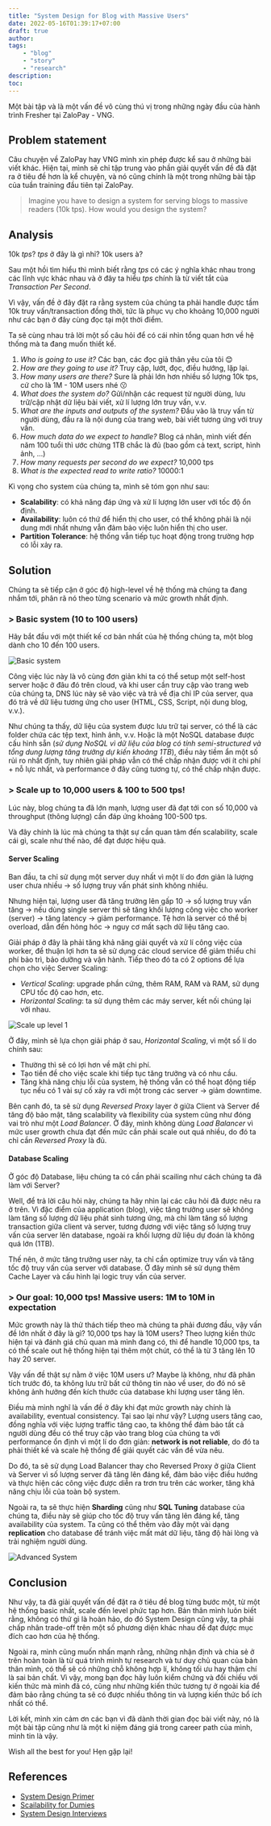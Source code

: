 ```yaml
---
title: "System Design for Blog with Massive Users"
date: 2022-05-16T01:39:17+07:00
draft: true
author:
tags:
    - "blog"
    - "story"
    - "research"
description:
toc:
---
```

Một bài tập và là một vấn đề vô cùng thú vị trong những ngày đầu của hành trình Fresher tại ZaloPay - VNG. <!--more-->

## Problem statement

Câu chuyện về ZaloPay hay VNG mình xin phép được kể sau ở những bài viết khác. Hiện tại, mình sẽ chỉ tập trung vào phần giải quyết vấn đề đã đặt ra ở tiêu đề hơn là kể chuyện, và nó cũng chính là một trong những bài tập của tuần training đầu tiên tại ZaloPay. 

> Imagine you have to design a system for serving blogs to massive readers (10k tps). How would you design the system?

## Analysis

10k *tps*? *tps* ở đây là gì nhỉ? 10k users à?

Sau một hồi tìm hiểu thì mình biết rằng *tps* có các ý nghĩa khác nhau trong các lĩnh vực khác nhau và ở đây ta hiểu *tps* chính là từ viết tắt của *Transaction Per Second*. 

Vì vậy, vấn đề ở đây đặt ra rằng system của chúng ta phải handle được tầm 10k truy vấn/transaction đồng thời, tức là phục vụ cho khoảng 10,000 người như các bạn ở đây cùng đọc tại một thời điểm. 

Ta sẽ cùng nhau trả lời một số câu hỏi để có cái nhìn tổng quan hơn về hệ thống mà ta đang muốn thiết kế.

1. *Who is going to use it?* Các bạn, các đọc giả thân yêu của tôi :blush:
2. *How are they going to use it?* Truy cập, lướt, đọc, điều hướng, lặp lại.
3. *How many users are there?* Sure là phải lớn hơn nhiều số lượng 10k tps, cứ cho là 1M - 10M users nhé :kissing:
4. *What does the system do?* Gửi/nhận các request từ người dùng, lưu trữ/cập nhật dữ liệu bài viết, xử lí lượng lớn truy vấn, v.v.
5. *What are the inputs and outputs of the system?* Đầu vào là truy vấn từ người dùng, đầu ra là nội dung của trang web, bài viết tương ứng với truy vấn.
6.  *How much data do we expect to handle?* Blog cá nhân, mình viết đến năm 100 tuổi thì ước chừng 1TB chắc là đủ (bao gồm cả text, script, hình ảnh, ...)
7.  *How many requests per second do we expect?* 10,000 tps
8.  *What is the expected read to write ratio?* 10000:1 

Kì vọng cho system của chúng ta, mình sẽ tóm gọn như sau:
- **Scalability**: có khả năng đáp ứng và xử lí lượng lớn user với tốc độ ổn định.
- **Availability**: luôn có thứ để hiển thị cho user, có thể không phải là nội dung mới nhất nhưng vẫn đảm bảo việc luôn hiển thị cho user.
- **Partition Tolerance**: hệ thống vẫn tiếp tục hoạt động trong trường hợp có lỗi xảy ra.

## Solution

Chúng ta sẽ tiếp cận ở góc độ high-level về hệ thống mà chúng ta đang nhắm tới, phân rã nó theo từng scenario và mức growth nhất định.

### > Basic system (10 to 100 users)

Hãy bắt đầu với một thiết kế cơ bản nhất của hệ thống chúng ta, một blog dành cho 10 đến 100 users. 

![Basic system](/images/blogs/001/basic.png) 

Công việc lúc này là vô cùng đơn giản khi ta có thể setup một self-host server hoặc ở đâu đó trên cloud, và khi user cần truy cập vào trang web của chúng ta, DNS lúc này sẽ vào việc và trả về địa chỉ IP của server, qua đó trả về dữ liệu tương ứng cho user (HTML, CSS, Script, nội dung blog, v.v.). 

Như chúng ta thấy, dữ liệu của system được lưu trữ tại server, có thể là các folder chứa các tệp text, hình ảnh, v.v. Hoặc là một NoSQL database được cấu hình sẵn (*sử dụng NoSQL vì dữ liệu của blog có tính semi-structured và tổng dung lượng tăng trưởng dự kiến khoảng 1TB*), điều này tiềm ẩn một số rủi ro nhất định, tuy nhiên giải pháp vẫn có thể chấp nhận được với ít chi phí + nỗ lực nhất, và performance ở đây cũng tương tự, có thể chấp nhận được.

### > Scale up to 10,000 users & 100 to 500 tps!

Lúc này, blog chúng ta đã lớn mạnh, lượng user đã đạt tới con số 10,000 và throughput (thông lượng) cần đáp ứng khoảng 100-500 tps. 

Và đây chính là lúc mà chúng ta thật sự cần quan tâm đến scalability, scale cái gì, scale như thế nào, để đạt được hiệu quả.

#### Server Scaling

Ban đầu, ta chỉ sử dụng một server duy nhất vì một lí do đơn giản là lượng user chưa nhiều -> số lượng truy vấn phát sinh không nhiều. 

Nhưng hiện tại, lượng user đã tăng trưởng lên gấp 10 -> số lượng truy vấn tăng -> nếu dùng single server thì sẽ tăng khối lượng công việc cho worker (server) -> tăng latency -> giảm performance. Tệ hơn là server có thể bị overload, dẫn đến hỏng hóc -> nguy cơ mất sạch dữ liệu tăng cao.

Giải pháp ở đây là phải tăng khả năng giải quyết và xử lí công việc của worker, để thuận lợi hơn ta sẽ sử dụng các cloud service để giảm thiểu chi phí bảo trì, bảo dưỡng và vận hành. Tiếp theo đó ta có 2 options để lựa chọn cho việc Server Scaling:
- *Vertical Scaling*: upgrade phần cứng, thêm RAM, RAM và RAM, sử dụng CPU tốc độ cao hơn, etc.
- *Horizontal Scaling*: ta sử dụng thêm các máy server, kết nối chúng lại với nhau.

![Scale up level 1](/images/blogs/001/intermediate.png)

Ở đây, mình sẽ lựa chọn giải pháp ở sau, *Horizontal Scaling*, vì một số lí do chính sau:
- Thường thì sẽ có lợi hơn về mặt chi phí.
- Tạo tiền đề cho việc scale khi tiếp tục tăng trưởng và có nhu cầu.
- Tăng khả năng chịu lỗi của system, hệ thống vẫn có thể hoạt động tiếp tục nếu có 1 vài sự cố xảy ra với một trong các server -> giảm downtime.

Bên cạnh đó, ta sẽ sử dụng *Reversed Proxy* layer ở giữa Client và Server để tăng độ bảo mật, tăng scalability và flexibility của system cũng như đóng vai trò như một *Load Balancer*. Ở đây, mình không dùng *Load Balancer* vì mức user growth chưa đạt đến mức cần phải scale out quá nhiều, do đó ta chỉ cần *Reversed Proxy* là đủ.


#### Database Scaling

Ở góc độ Database, liệu chúng ta có cần phải scailing như cách chúng ta đã làm với Server? 

Well, để trả lời câu hỏi này, chúng ta hãy nhìn lại các câu hỏi đã được nêu ra ở trên. Vì đặc điểm của application (blog), việc tăng trưởng user sẽ không làm tăng số lượng dữ liệu phát sinh tương ứng, mà chỉ làm tăng số lượng transaction giữa client và server, tương đương với việc tăng số lượng truy vấn của server lên database, ngoài ra khối lượng dữ liệu dự đoán là không quá lớn (1TB). 

Thế nên, ở mức tăng trưởng user này, ta chỉ cần optimize truy vấn và tăng tốc độ truy vấn của server với database. Ở đây mình sẽ sử dụng thêm Cache Layer và cấu hình lại logic truy vấn của server.

### > Our goal: 10,000 tps! Massive users: 1M to 10M in expectation

Mức growth này là thử thách tiếp theo mà chúng ta phải đương đầu, vậy vấn đề lớn nhất ở đây là gì? 10,000 tps hay là 10M users? Theo lượng kiến thức hiện tại và đánh giá chủ quan mà mình đang có, thì để handle 10,000 tps, ta có thể scale out hệ thống hiện tại thêm một chút, có thể là từ 3 tăng lên 10 hay 20 server. 

Vậy vấn đề thật sự nằm ở việc 10M users ư? Maybe là không, như đã phân tích trước đó, ta không lưu trữ bất cứ thông tin nào về user, do đó nó sẽ không ảnh hưởng đến kích thước của database khi lượng user tăng lên. 

Điều mà mình nghĩ là vấn đề ở đây khi đạt mức growth này chính là availability, eventual consistency. Tại sao lại như vậy? Lượng users tăng cao, đồng nghĩa với việc lượng traffic tăng cao, ta không thể đảm bảo tất cả người dùng đều có thể truy cập vào trang blog của chúng ta với performance ổn định vì một lí do đơn giản: **network is not reliable**, do đó ta phải thiết kế và scale hệ thống để giải quyết các vấn đề vừa nêu.

Do đó, ta sẽ sử dụng Load Balancer thay cho Reversed Proxy ở giữa Client và Server vì số lượng server đã tăng lên đáng kể, đảm bảo việc điều hướng và thực hiện các công việc được diễn ra trơn tru trên các worker, tăng khả năng chịu lỗi của toàn bộ system.

Ngoài ra, ta sẽ thực hiện **Sharding** cũng như **SQL Tuning** database của chúng ta, điều này sẽ giúp cho tốc độ truy vấn tăng lên đáng kể, tăng availability của system. Ta cũng có thể thêm vào đây một vài dạng **replication** cho database để tránh việc mất mát dữ liệu, tăng độ hài lòng và trải nghiệm người dùng.

![Advanced System](/images/blogs/001/advanced.png)

## Conclusion
Như vậy, ta đã giải quyết vấn đề đặt ra ở tiêu đề blog từng bước một, từ một hệ thống basic nhất, scale đến level phức tạp hơn.
Bản thân mình luôn biết rằng, không có thứ gì là hoàn hảo, do đó System Design cũng vậy, ta phải chấp nhân trade-off trên một số phương diện khác nhau để đạt được mục đích cao hơn của hệ thống.

Ngoài ra, mình cũng muốn nhấn mạnh rằng, những nhận định và chia sẻ ở trên hoàn toàn là từ quá trình mình tự research và tư duy chủ quan của bản thân mình, có thể sẽ có những chỗ không hợp lí, không tối ưu hay thậm chí là sai bản chất. Vì vậy, mong bạn đọc hãy luôn kiểm chứng và đối chiếu với kiến thức mà mình đã có, cũng như những kiến thức tương tự ở ngoài kia để đảm bảo rằng chúng ta sẽ có được nhiều thông tin và lượng kiến thức bổ ích nhất có thể.

Lời kết, mình xin cảm ơn các bạn vì đã dành thời gian đọc bài viết này, nó là một bài tập cũng như là một kỉ niệm đáng giá trong career path của mình, mình tin là vậy. 

Wish all the best for you! Hẹn gặp lại!

## References
- [System Design Primer](https://github.com/donnemartin/system-design-primer)
- [Scailability for Dumies](https://www.lecloud.net/tagged/scalability/chrono)
- [System Design Interviews](https://www.youtube.com/watch?v=YkGHxOg9d3M)